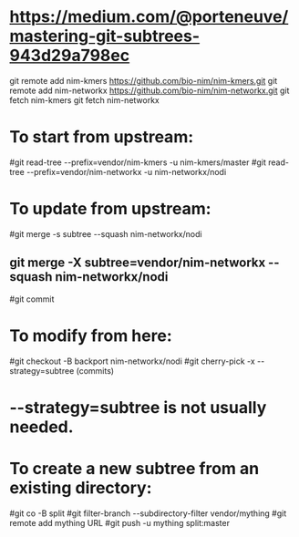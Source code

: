 # https://medium.com/@porteneuve/mastering-git-subtrees-943d29a798ec

git remote add nim-kmers https://github.com/bio-nim/nim-kmers.git
git remote add nim-networkx https://github.com/bio-nim/nim-networkx.git
git fetch nim-kmers
git fetch nim-networkx

# To start from upstream:
#git read-tree --prefix=vendor/nim-kmers -u nim-kmers/master
#git read-tree --prefix=vendor/nim-networkx -u nim-networkx/nodi

# To update from upstream:
#git merge -s subtree --squash nim-networkx/nodi
## git merge -X subtree=vendor/nim-networkx --squash nim-networkx/nodi
#git commit

# To modify from here:
#git checkout -B backport nim-networkx/nodi
#git cherry-pick -x --strategy=subtree (commits)
# --strategy=subtree is not usually needed.

# To create a new subtree from an existing directory:
#git co -B split
#git filter-branch --subdirectory-filter vendor/mything
#git remote add mything URL
#git push -u mything split:master
